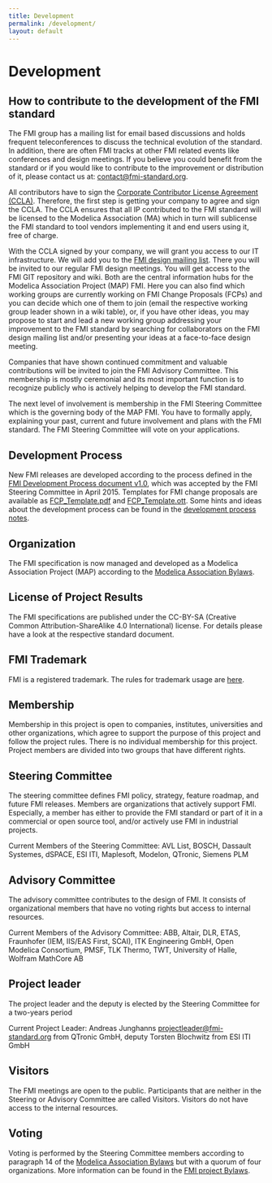 ```yaml
---
title: Development
permalink: /development/
layout: default
---
```


# Development

## How to contribute to the development of the FMI standard

The FMI group has a mailing list for email based discussions and holds frequent teleconferences to discuss the technical evolution of the standard.
In addition, there are often FMI tracks at other FMI related events like conferences and design meetings.
If you believe you could benefit from the standard or if you would like to contribute to the improvement or distribution of it, please contact us at: [&#099;&#111;&#110;&#116;&#097;&#099;&#116;&#064;&#102;&#109;&#105;&#045;&#115;&#116;&#097;&#110;&#100;&#097;&#114;&#100;&#046;&#111;&#114;&#103;](&#109;&#097;&#105;&#108;&#116;&#111;:&#099;&#111;&#110;&#116;&#097;&#099;&#116;&#064;&#102;&#109;&#105;&#045;&#115;&#116;&#097;&#110;&#100;&#097;&#114;&#100;&#046;&#111;&#114;&#103;).

All contributors have to sign the [Corporate Contributor License Agreement (CCLA)](https://svn.fmi-standard.org/fmi/branches/public/FMI_CCLA_v1.0_2016_06_21.pdf).
Therefore, the first step is getting your company to agree and sign the CCLA.
The CCLA ensures that all IP contributed to the FMI standard will be licensed to the Modelica Association (MA) which in turn will sublicense the FMI standard to tool vendors implementing it and end users using it, free of charge.

With the CCLA signed by your company, we will grant you access to our IT infrastructure.
We will add you to the [FMI design mailing list](mailto:design@fmi-standard.org).
There you will be invited to our regular FMI design meetings.
You will get access to the FMI GIT repository and wiki. Both are the central information hubs for the Modelica Association Project (MAP) FMI.
Here you can also find which working groups are currently working on FMI Change Proposals (FCPs) and you can decide which one of them to join (email the respective working group leader shown in a wiki table), or, if you have other ideas, you may propose to start and lead a new working group addressing your improvement to the FMI standard by searching for collaborators on the FMI design mailing list and/or presenting your ideas at a face-to-face design meeting.

Companies that have shown continued commitment and valuable contributions will be invited to join the FMI Advisory Committee.
This membership is mostly ceremonial and its most important function is to recognize publicly who is actively helping to develop the FMI standard.

The next level of involvement is membership in the FMI Steering Committee which is the governing body of the MAP FMI.
You have to formally apply, explaining your past, current and future involvement and plans with the FMI standard.
The FMI Steering Committee will vote on your applications.

## Development Process

New FMI releases are developed according to the process defined in the [FMI Development Process document v1.0](https://svn.fmi-standard.org/fmi/branches/public/docs/DevProcess/FMI_DevelopmentProcess_1.0.pdf), which was accepted by the FMI Steering Committee in April 2015.
Templates for FMI change proposals are available as [FCP_Template.pdf](https://svn.fmi-standard.org/fmi/branches/public/docs/DevProcess/FCP_Template.pdf) and [FCP_Template.ott](https://svn.fmi-standard.org/fmi/branches/public/docs/DevProcess/FCP_Template.ott).
Some hints and ideas about the development process can be found in the [development process notes](https://svn.fmi-standard.org/fmi/branches/public/docs/DevProcess/FMI_DevelopmentProcess_1.0_Notes.pdf).

## Organization

The FMI specification is now managed and developed as a Modelica Association Project (MAP) according to the [Modelica Association Bylaws](https://www.modelica.org/legal/organizational).

## License of Project Results

The FMI specifications are published under the CC-BY-SA (Creative Common Attribution-ShareAlike 4.0 International) license. For details please have a look at the respective standard document.

## FMI Trademark

FMI is a registered trademark. The rules for trademark usage are [here](https://svn.fmi-standard.org/fmi/branches/public/docs/Trademark%20Guidelines%20for%20the%20Use%20of%20the%20FMI%20Trademark%20V1.0.pdf).

## Membership

Membership in this project is open to companies, institutes, universities and other organizations, which agree to support the purpose of this project and follow the project rules. There is no individual membership for this project. Project members are divided into two groups that have different rights.

## Steering Committee

The steering committee defines FMI policy, strategy, feature roadmap, and future FMI releases. Members are organizations that actively support FMI. Especially, a member has either to provide the FMI standard or part of it in a commercial or open source tool, and/or actively use FMI in industrial projects.

Current Members of the Steering Committee: AVL List, BOSCH, Dassault Systemes, dSPACE, ESI ITI, Maplesoft, Modelon, QTronic, Siemens PLM

## Advisory Committee

The advisory committee contributes to the design of FMI. It consists of organizational members that have no voting rights but access to internal resources.

Current Members of the Advisory Committee: ABB, Altair, DLR, ETAS, Fraunhofer (IEM, IIS/EAS First, SCAI), ITK Engineering GmbH, Open Modelica Consortium, PMSF, TLK Thermo, TWT, University of Halle, Wolfram MathCore AB

## Project leader

The project leader and the deputy is elected by the Steering Committee for a two-years period

Current Project Leader: Andreas Junghanns projectleader@fmi-standard.org from QTronic GmbH, deputy Torsten Blochwitz from ESI ITI GmbH

## Visitors

The FMI meetings are open to the public. Participants that are neither in the Steering or Advisory Committee are called Visitors. Visitors do not have access to the internal resources.

## Voting

Voting is performed by the Steering Committee members according to paragraph 14 of the [Modelica Association Bylaws](https://www.modelica.org/legal/organizational/Modelica-bylaws-2012-02-29.pdf/at_download/file) but with a quorum of four organizations. More information can be found in the [FMI project Bylaws](/assets/FMI_ProjectRules_v2.0_2016_06_21.pdf).
